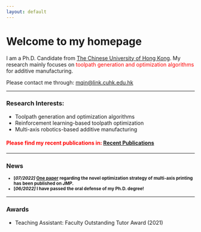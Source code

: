 ```yaml
---
layout: default
---
```


# **Welcome to my homepage**

I am a Ph.D. Candidate from [The Chinese University of Hong Kong](https://www.cuhk.edu.hk/english/index.html). My research mainly focuses on <font color=red> toolpath generation and optimization algorithms </font> for additive manufacturing. 

Please contact me through: mqin@link.cuhk.edu.hk

---
### **Research Interests:**
- Toolpath generation and optimization algorithms
- Reinforcement learning-based toolpath optimization
- Multi-axis robotics-based additive manufacturing

#### <font color=red> Please find my recent publications in: [Recent Publications](./selected_publications.html) </font>

---
### News
<small>  

- **[*07/2022]*  [One paper](https://doi.org/10.1016/j.jmapro.2022.07.024) regarding the novel optimization strategy of multi-axis printing has been published on *JMP*.**
- **[*06/2022]*  I have passed the oral defense of my Ph.D. degree!**

</small>

---
### Awards
- Teaching Assistant: Faculty Outstanding Tutor Award (2021) 



